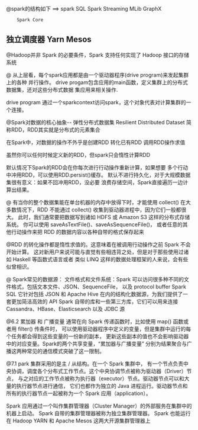 @spark的结构如下 ==>
spark SQL   Spark Streaming  MLib   GraphX

        Spark Core
独立调度器   Yarn        Mesos
----------------------------

@Hadoop并非 Spark 的必要条件，Spark 支持任何实现了 Hadoop 接口的存储系统

@
从上层看，每个spark应用都是由一个驱动器程序(drive program)来发起集群上的各种
并行操作。
drive progam包含应用的main函数，定义集群上的分布式数据集，还对这些分布式数据
集应用来相关操作.

drive program 通过一个sparkcontext访问spark，这个对象代表对计算集群的一个连接。


@Spark对数据的核心抽象-- 弹性分布式数据集
Resilient Distributed Dataset 简称RDD，RDD其实就是分布式的元素集合

在Spark中，对数据的操作不外乎是创建RDD 转化已有RDD 调用RDD操作求值

虽然你可以任何时候定义新的RDD，但spark只会惰性计算RDD

默认情况下Spark的RDD会在你每次进行行动操作重新计算，如果想要
多个行动中冲用RDD，可以使用RDD.persist()缓存。
默认不进行持久化，对于大规模数据集很有意义：如果不回冲用RDD，没必要
浪费存储空间，Spark直接遍历一边计算出结果。

@ 有当你的整个数据集能在单台机器的内存中放得下时，才能使用 collect()
在大多数情况下，RDD 不能通过 collect() 收集到驱动器进程中，因为它们一般都很大。
此时，我们通常要把数据写到诸如 HDFS 或 Amazon S3 这样的分布式存储系统。
你可以使用 saveAsTextFile()、saveAsSequenceFile()，
或者任意的其他行动操作来把 RDD 的数据内容以各种自带的格式保存起来

@RDD 的转化操作都是惰性求值的。这意味着在被调用行动操作之前 Spark 不会开始计算。
这对新用户来说可能与直觉有些相违背之处，但是对于那些使用过诸如 Haskell 等函数式语言或者
类似 LINQ 这样的数据处理框架的人来说，会有些似曾相识。

@ Spark常见的数据源：
    文件格式和文件系统：Spark 可以访问很多种不同的文件格式，包括文本文件、JSON、SequenceFile，
以及 protocol buffer
    Spark SQL 它针对包括 JSON 和 Apache Hive 在内的结构化数据源，为我们提供了一套更加简洁高效的 API
    Spark 自带的库和一些第三方库，它们可以用来连接 Cassandra、HBase、Elasticsearch 以及 JDBC 源

@6.2 累加器 和 广播变量
通常在向 Spark 传递函数时，比如使用 map() 函数或者用 filter() 传条件时，
可以使用驱动器程序中定义的变量，但是集群中运行的每个任务都会得到这些变量的一份新的副本，
更新这些副本的值也不会影响驱动器中的对应变量。Spark的两个共享变量，“累加器与广播变量”
分别为结果聚合与广播这两种常见的通信模式突破了这一限制。

@7.1  park 集群采用的是主 / 从结构。在一个 Spark 集群中，
有一个节点负责中央协调，调度各个分布式工作节点。这个中央协调节点被称为驱动器（Driver）节点，
与之对应的工作节点被称为执行器（executor）节点。驱动器节点可以和大量的执行器节点进行通信，
它们也都作为独立的 Java 进程运行。驱动器节点和所有的执行器节点一起被称为一个 Spark 应用（application）。

Spark 应用通过一个叫作集群管理器（Cluster Manager）的外部服务在集群中的机器上启动。
Spark 自带的集群管理器被称为独立集群管理器。
Spark 也能运行在 Hadoop YARN 和 Apache Mesos 这两大开源集群管理器上









































